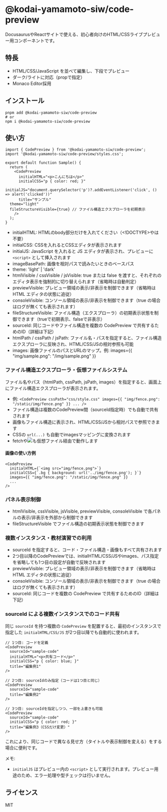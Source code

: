 # @kodai-yamamoto-siw/code-preview

DocusaurusやReactサイトで使える、初心者向けのHTML/CSSライブプレビュー用コンポーネントです。

## 特長
- HTML/CSS/JavaScript を並べて編集し、下段でプレビュー
- ダーク/ライトに対応（propで指定）
- Monaco Editor採用

## インストール
```
pnpm add @kodai-yamamoto-siw/code-preview
# or
npm i @kodai-yamamoto-siw/code-preview
```

## 使い方
```tsx
import { CodePreview } from '@kodai-yamamoto-siw/code-preview';
import '@kodai-yamamoto-siw/code-preview/styles.css';

export default function Sample() {
  return (
    <CodePreview 
      initialHTML="<p>こんにちは</p>"
      initialCSS="p { color: red; }"
      initialJS="document.querySelector('p')?.addEventListener('click', () => alert('clicked'))"
      title="サンプル"
  theme="light"
  fileStructureVisible={true} // ファイル構造エクスプローラを初期表示
    />
  );
}
```

- initialHTML: HTMLのbody部分だけを入れてください（<!DOCTYPE>や<html>は不要）
- initialCSS: CSSを入れるとCSSエディタが表示されます
- initialJS: JavaScript を入れると JS エディタが表示され、プレビューに `<script>` として挿入されます
- imageBasePath: 画像を相対パスで読みたいときのベースパス
- theme: 'light' | 'dark'
- htmlVisible / cssVisible / jsVisible: true または false を渡すと、それぞれのエディタ表示を強制的に切り替えられます（省略時は自動判定）
- previewVisible: プレビュー領域の表示/非表示を制御できます（省略時は HTML エディタの状態に追従）
- consoleVisible: コンソール領域の表示/非表示を制御できます（true の場合はログが無くても表示されます）
- fileStructureVisible: ファイル構造（エクスプローラ）の初期表示状態を制御できます（trueで初期表示、falseで非表示）
- sourceId: 同じコードやファイル構造を複数の CodePreview で共有するためのID（詳細は下記）
- htmlPath / cssPath / jsPath: ファイル名・パスを指定すると、ファイル構造エクスプローラに反映され、HTML/CSS/JSの相対参照も可能
- images: 画像ファイルのパスとURLのマップ。例: images={{ "img/sample.png": "/img/sample.png" }}
### ファイル構造エクスプローラ・仮想ファイルシステム

ファイル名やパス（htmlPath, cssPath, jsPath, images）を指定すると、画面上にファイル構造エクスプローラが表示されます。

- 例: `<CodePreview cssPath="css/style.css" images={{ "img/fence.png": "/static/img/fence.png" }} ... />`
- ファイル構造は複数のCodePreview間（sourceId指定時）でも自動で共有されます
- 画像もファイル構造に表示され、HTML/CSS/JSから相対パスで参照できます
- CSSの `url(...)` も自動でimagesマッピングに変換されます
- fetchや<img src=...>も仮想ファイル経由で動作します

#### 画像の使い方例
```tsx
<CodePreview
  initialHTML={`<img src="img/fence.png">`}
  initialCSS={`.bg { background: url('../img/fence.png'); }`}
  images={{ "img/fence.png": "/static/img/fence.png" }}
  ...
/>
```

### パネル表示制御

- htmlVisible, cssVisible, jsVisible, previewVisible, consoleVisible で各パネルの表示/非表示を外部から制御できます
- fileStructureVisible でファイル構造の初期表示状態を制御できます

### 複数インスタンス・教材演習での利用

- sourceId を指定すると、コード・ファイル構造・画像もすべて共有されます
- 2つ目以降のCodePreviewでは、initialHTML/CSS/JSやimages、パス指定を省略しても1つ目の設定が自動で反映されます
- previewVisible: プレビュー領域の表示/非表示を制御できます（省略時は HTML エディタの状態に追従）
- consoleVisible: コンソール領域の表示/非表示を制御できます（true の場合はログが無くても表示されます）
- sourceId: 同じコードを複数の CodePreview で共有するためのID（詳細は下記）

### sourceId による複数インスタンスでのコード共有

同じ `sourceId` を持つ複数の `CodePreview` を配置すると、最初のインスタンスで指定した `initialHTML/CSS/JS` が2つ目以降でも自動的に使われます。

```tsx
// 1つ目: コードを定義
<CodePreview 
  sourceId="sample-code"
  initialHTML="<p>共有コード</p>"
  initialCSS="p { color: blue; }"
  title="編集例1"
/>

// 2つ目: sourceIdのみ指定（コードは1つ目と同じ）
<CodePreview 
  sourceId="sample-code"
  title="編集例2"
/>

// 3つ目: sourceIdを指定しつつ、一部を上書きも可能
<CodePreview 
  sourceId="sample-code"
  initialCSS="p { color: red; }"
  title="編集例3（CSSだけ変更）"
/>
```

これにより、同じコードで異なる見せ方（タイトルや表示制御を変える）をする場合に便利です。

メモ:
- `initialJS` はプレビュー内の `<script>` として実行されます。プレビュー用途のため、エラー処理や型チェックは行いません。

## ライセンス
MIT
